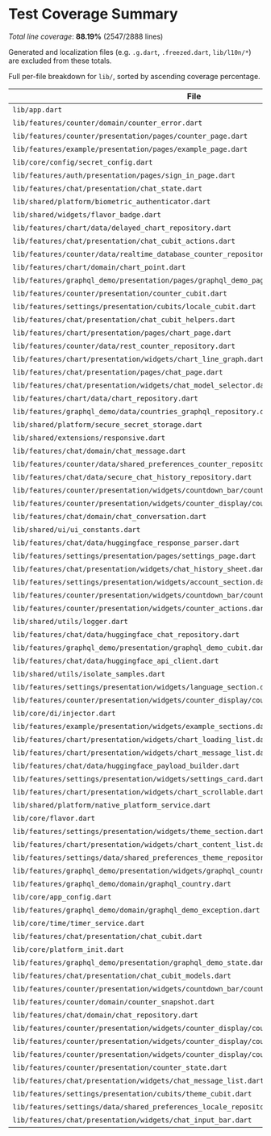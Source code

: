 # Test Coverage Summary

*Total line coverage*: **88.19%** (2547/2888 lines)

Generated and localization files (e.g. `.g.dart`, `.freezed.dart`, `lib/l10n/*`) are excluded from these totals.

Full per-file breakdown for `lib/`, sorted by ascending coverage percentage.

| File | Coverage | Covered/Total |
| --- | ---: | ---: |
| `lib/app.dart` | 61.84% | 47/76 |
| `lib/features/counter/domain/counter_error.dart` | 62.50% | 10/16 |
| `lib/features/counter/presentation/pages/counter_page.dart` | 72.12% | 75/104 |
| `lib/features/example/presentation/pages/example_page.dart` | 75.00% | 93/124 |
| `lib/core/config/secret_config.dart` | 76.25% | 61/80 |
| `lib/features/auth/presentation/pages/sign_in_page.dart` | 77.06% | 84/109 |
| `lib/features/chat/presentation/chat_state.dart` | 77.78% | 7/9 |
| `lib/shared/platform/biometric_authenticator.dart` | 78.57% | 11/14 |
| `lib/shared/widgets/flavor_badge.dart` | 78.95% | 15/19 |
| `lib/features/chart/data/delayed_chart_repository.dart` | 80.00% | 4/5 |
| `lib/features/chat/presentation/chat_cubit_actions.dart` | 81.33% | 122/150 |
| `lib/features/counter/data/realtime_database_counter_repository.dart` | 81.58% | 62/76 |
| `lib/features/chart/domain/chart_point.dart` | 81.82% | 9/11 |
| `lib/features/graphql_demo/presentation/pages/graphql_demo_page.dart` | 82.93% | 68/82 |
| `lib/features/counter/presentation/counter_cubit.dart` | 83.19% | 99/119 |
| `lib/features/settings/presentation/cubits/locale_cubit.dart` | 83.33% | 10/12 |
| `lib/features/chat/presentation/chat_cubit_helpers.dart` | 84.00% | 42/50 |
| `lib/features/chart/presentation/pages/chart_page.dart` | 84.38% | 27/32 |
| `lib/features/counter/data/rest_counter_repository.dart` | 84.95% | 79/93 |
| `lib/features/chart/presentation/widgets/chart_line_graph.dart` | 86.11% | 31/36 |
| `lib/features/chat/presentation/pages/chat_page.dart` | 87.14% | 61/70 |
| `lib/features/chat/presentation/widgets/chat_model_selector.dart` | 87.50% | 28/32 |
| `lib/features/chart/data/chart_repository.dart` | 88.10% | 37/42 |
| `lib/features/graphql_demo/data/countries_graphql_repository.dart` | 89.47% | 51/57 |
| `lib/shared/platform/secure_secret_storage.dart` | 89.66% | 26/29 |
| `lib/shared/extensions/responsive.dart` | 89.66% | 26/29 |
| `lib/features/chat/domain/chat_message.dart` | 90.00% | 9/10 |
| `lib/features/counter/data/shared_preferences_counter_repository.dart` | 90.32% | 56/62 |
| `lib/features/chat/data/secure_chat_history_repository.dart` | 91.30% | 21/23 |
| `lib/features/counter/presentation/widgets/countdown_bar/countdown_bar.dart` | 91.30% | 21/23 |
| `lib/features/counter/presentation/widgets/counter_display/counter_display.dart` | 91.67% | 33/36 |
| `lib/features/chat/domain/chat_conversation.dart` | 92.86% | 39/42 |
| `lib/shared/ui/ui_constants.dart` | 93.10% | 27/29 |
| `lib/features/chat/data/huggingface_response_parser.dart` | 93.18% | 41/44 |
| `lib/features/settings/presentation/pages/settings_page.dart` | 93.33% | 14/15 |
| `lib/features/chat/presentation/widgets/chat_history_sheet.dart` | 93.48% | 129/138 |
| `lib/features/settings/presentation/widgets/account_section.dart` | 93.94% | 62/66 |
| `lib/features/counter/presentation/widgets/countdown_bar/countdown_bar_content.dart` | 95.45% | 42/44 |
| `lib/features/counter/presentation/widgets/counter_actions.dart` | 95.45% | 21/22 |
| `lib/shared/utils/logger.dart` | 95.65% | 22/23 |
| `lib/features/chat/data/huggingface_chat_repository.dart` | 96.15% | 25/26 |
| `lib/features/graphql_demo/presentation/graphql_demo_cubit.dart` | 96.30% | 52/54 |
| `lib/features/chat/data/huggingface_api_client.dart` | 96.43% | 54/56 |
| `lib/shared/utils/isolate_samples.dart` | 96.43% | 27/28 |
| `lib/features/settings/presentation/widgets/language_section.dart` | 96.55% | 28/29 |
| `lib/features/counter/presentation/widgets/counter_display/counter_display_card.dart` | 97.06% | 33/34 |
| `lib/core/di/injector.dart` | 97.50% | 39/40 |
| `lib/features/example/presentation/widgets/example_sections.dart` | 98.65% | 73/74 |
| `lib/features/chart/presentation/widgets/chart_loading_list.dart` | 100.00% | 18/18 |
| `lib/features/chart/presentation/widgets/chart_message_list.dart` | 100.00% | 7/7 |
| `lib/features/chat/data/huggingface_payload_builder.dart` | 100.00% | 16/16 |
| `lib/features/settings/presentation/widgets/settings_card.dart` | 100.00% | 22/22 |
| `lib/features/chart/presentation/widgets/chart_scrollable.dart` | 100.00% | 5/5 |
| `lib/shared/platform/native_platform_service.dart` | 100.00% | 28/28 |
| `lib/core/flavor.dart` | 100.00% | 28/28 |
| `lib/features/settings/presentation/widgets/theme_section.dart` | 100.00% | 17/17 |
| `lib/features/chart/presentation/widgets/chart_content_list.dart` | 100.00% | 19/19 |
| `lib/features/settings/data/shared_preferences_theme_repository.dart` | 100.00% | 16/16 |
| `lib/features/graphql_demo/presentation/widgets/graphql_country_card.dart` | 100.00% | 31/31 |
| `lib/features/graphql_demo/domain/graphql_country.dart` | 100.00% | 4/4 |
| `lib/core/app_config.dart` | 100.00% | 32/32 |
| `lib/features/graphql_demo/domain/graphql_demo_exception.dart` | 100.00% | 3/3 |
| `lib/core/time/timer_service.dart` | 100.00% | 6/6 |
| `lib/features/chat/presentation/chat_cubit.dart` | 100.00% | 11/11 |
| `lib/core/platform_init.dart` | 100.00% | 8/8 |
| `lib/features/graphql_demo/presentation/graphql_demo_state.dart` | 100.00% | 5/5 |
| `lib/features/chat/presentation/chat_cubit_models.dart` | 100.00% | 18/18 |
| `lib/features/counter/presentation/widgets/countdown_bar/countdown_status.dart` | 100.00% | 26/26 |
| `lib/features/counter/domain/counter_snapshot.dart` | 100.00% | 2/2 |
| `lib/features/chat/domain/chat_repository.dart` | 100.00% | 4/4 |
| `lib/features/counter/presentation/widgets/counter_display/counter_last_changed_text.dart` | 100.00% | 9/9 |
| `lib/features/counter/presentation/widgets/counter_display/counter_status_chip.dart` | 100.00% | 32/32 |
| `lib/features/counter/presentation/widgets/counter_display/counter_value_text.dart` | 100.00% | 12/12 |
| `lib/features/counter/presentation/counter_state.dart` | 100.00% | 6/6 |
| `lib/features/chat/presentation/widgets/chat_message_list.dart` | 100.00% | 52/52 |
| `lib/features/settings/presentation/cubits/theme_cubit.dart` | 100.00% | 15/15 |
| `lib/features/settings/data/shared_preferences_locale_repository.dart` | 100.00% | 19/19 |
| `lib/features/chat/presentation/widgets/chat_input_bar.dart` | 100.00% | 23/23 |
